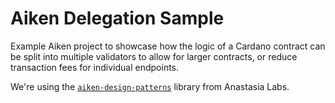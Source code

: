 # Aiken Delegation Sample

Example Aiken project to showcase how the logic of a Cardano contract can be
split into multiple validators to allow for larger contracts, or reduce
transaction fees for individual endpoints.

We're using the [`aiken-design-patterns`](https://github.com/Anastasia-Labs/aiken-design-patterns)
library from Anastasia Labs.
